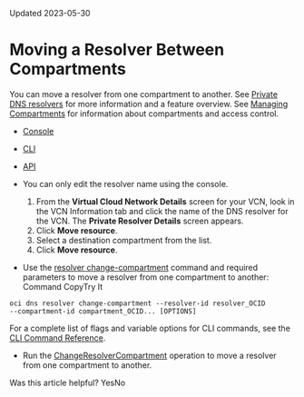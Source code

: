 Updated 2023-05-30
# Moving a Resolver Between Compartments
You can move a resolver from one compartment to another.
See [Private DNS resolvers](https://docs.oracle.com/en-us/iaas/Content/Network/Concepts/dns-topic-Private-resolver.htm#Private_resolver "A private DNS resolver answers DNS queries for a VCN per a configuration you create.") for more information and a feature overview.
See [Managing Compartments](https://docs.oracle.com/iaas/Content/Identity/compartments/managingcompartments.htm) for information about compartments and access control.
  * [Console](https://docs.oracle.com/en-us/iaas/Content/Network/Tasks/resolver-move.htm)
  * [CLI](https://docs.oracle.com/en-us/iaas/Content/Network/Tasks/resolver-move.htm)
  * [API](https://docs.oracle.com/en-us/iaas/Content/Network/Tasks/resolver-move.htm)


  * You can only edit the resolver name using the console.
    1. From the **Virtual Cloud Network Details** screen for your VCN, look in the VCN Information tab and click the name of the DNS resolver for the VCN. The **Private Resolver Details** screen appears.
    2. Click **Move resource**.
    3. Select a destination compartment from the list.
    4. Click **Move resource**.
  * Use the [resolver change-compartment](https://docs.oracle.com/iaas/tools/oci-cli/latest/oci_cli_docs/cmdref/dns/resolver/change-compartment.html) command and required parameters to move a resolver from one compartment to another:
Command
CopyTry It
```
oci dns resolver change-compartment --resolver-id resolver_OCID 
--compartment-id compartment_OCID... [OPTIONS]
```

For a complete list of flags and variable options for CLI commands, see the [CLI Command Reference](https://docs.oracle.com/iaas/tools/oci-cli/latest).
  * Run the [ChangeResolverCompartment](https://docs.oracle.com/iaas/api/#/en/dns/latest/Resolver/ChangeResolverCompartment) operation to move a resolver from one compartment to another.


Was this article helpful?
YesNo

